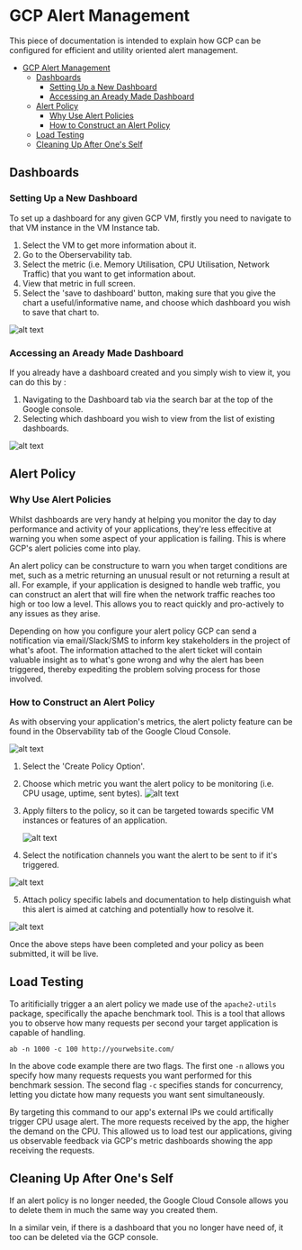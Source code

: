 # GCP Alert Management

This piece of documentation is intended to explain how GCP can be configured for efficient and utility oriented alert management. 

- [GCP Alert Management](#gcp-alert-management)
  - [Dashboards](#dashboards)
    - [Setting Up a New Dashboard](#setting-up-a-new-dashboard)
    - [Accessing an Aready Made Dashboard](#accessing-an-aready-made-dashboard)
  - [Alert Policy](#alert-policy)
    - [Why Use Alert Policies](#why-use-alert-policies)
    - [How to Construct an Alert Policy](#how-to-construct-an-alert-policy)
  - [Load Testing](#load-testing)
  - [Cleaning Up After One's Self](#cleaning-up-after-ones-self)


## Dashboards

### Setting Up a New Dashboard
To set up a dashboard for any given GCP VM, firstly you need to navigate to that VM instance in the VM Instance tab.
1. Select the VM to get more information about it.
2.  Go to the Oberservability tab. 
3.  Select the metric (i.e. Memory Utilisation, CPU Utilisation, Network Traffic) that you want to get information about. 
4.  View that metric in full screen. 
5.  Select the 'save to dashboard' button, making sure that you give the chart a useful/informative name, and choose which dashboard you wish to save that chart to. 

![alt text](images/dashboardTutorial.png)

### Accessing an Aready Made Dashboard
If you already have a dashboard created and you simply wish to view it, you can do this by :
1. Navigating to the Dashboard tab via the search bar at the top of the Google console.
2. Selecting which dashboard you wish to view from the list of existing dashboards. 

![alt text](images/dashboardTab.png)


## Alert Policy

### Why Use Alert Policies
Whilst dashboards are very handy at helping you monitor the day to day performance and activity of your applications, they're less effecitive at warning you when some aspect of your application is failing. This is where GCP's alert policies come into play.

An alert policy can be constructure to warn you when target conditions are met, such as a metric returning an unusual result or not returning a result at all. For example, if your application is designed to handle web traffic, you can construct an alert that will fire when the network traffic reaches too high or too low a level. This allows  you to react quickly and pro-actively to any issues as they arise. 

Depending on how you configure your alert policy GCP can send a notification via email/Slack/SMS to inform key stakeholders in the project of what's afoot. The information attached to the alert ticket will contain valuable insight as to what's gone wrong and why the alert has been triggered, thereby expediting the problem solving process for those involved. 


### How to Construct an Alert Policy
As with observing your application's metrics, the alert policty feature can be found in the Observability tab of the Google Cloud Console. 

![alt text](images/observabiltyNavigation.png)

1. Select the 'Create Policy Option'.

2. Choose which metric you want the alert policy to be monitoring (i.e. CPU usage, uptime, sent bytes).
  ![alt text](images/metricSelector.png)

3. Apply filters to the policy, so it can be targeted towards specific VM instances or features of an application. 
   
   ![alt text](images/policyFilter.png)

4.  Select the notification channels you want the alert to be sent to if it's triggered. 

  ![alt text](images/notificationChannels.png)

5. Attach policy specific labels and documentation to help distinguish what this alert is aimed at catching and potentially how to resolve it. 

  ![alt text](images/userLabels.png)

Once the above steps have been completed and your policy as been submitted, it will be live. 


## Load Testing 
To aritificially trigger a an alert policy we made use of the `apache2-utils` package, specifically the apache benchmark tool. This is a tool that allows you to observe how many requests per second your target application is capable of handling.  


``ab -n 1000 -c 100 http://yourwebsite.com/``

In the above code example there are two flags. The first one `-n` allows you specify how many requests requests you want performed for this benchmark session. The second flag `-c` specifies stands for concurrency, letting you dictate how many requests you want sent simultaneously. 

By targeting this command to our app's external IPs we could artifically trigger CPU usage alert. The more requests received by the app, the higher the demand on the CPU. This allowed us to load test our applications, giving us observable feedback via GCP's metric dashboards showing the app receiving the requests. 


## Cleaning Up After One's Self
If an alert policy is no longer needed, the Google Cloud Console allows you to delete them in much the same way you created them. 

In a similar vein, if there is a dashboard that you no longer have need of, it too can be deleted via the GCP console. 
